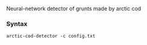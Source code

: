 Neural-network detector of grunts made by arctic cod

### Syntax
```terminal
arctic-cod-detector -c config.txt
```
